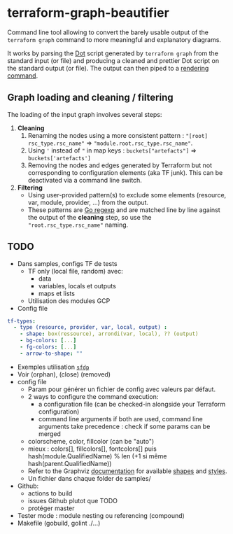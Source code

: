 # terraform-graph-beautifier

Command line tool allowing to convert the barely usable output of the `terraform graph` command to more meaningful and explanatory diagrams.

It works by parsing the [Dot](https://www.graphviz.org/doc/info/lang.html) script generated by `terraform graph` from the standard input (or file) and producing a cleaned and prettier Dot script on the standard output (or file).
The output can then piped to a [rendering command](https://linux.die.net/man/1/dot).

## Graph loading and cleaning / filtering
The loading of the input graph involves several steps:
1. **Cleaning**
   1. Renaming the nodes using a more consistent pattern : `"[root] rsc_type.rsc_name"` => `"module.root.rsc_type.rsc_name"`.
   1. Using `'` instead of `"` in map keys : `buckets["artefacts"]` => `buckets['artefacts']`
   1. Removing the nodes and edges generated by Terraform but not corresponding to configuration elements (aka TF junk). This can be deactivated via a command line switch.
1. **Filtering**
   - Using user-provided pattern(s) to exclude some elements (resource, var, module, provider, ...) from the output.
   - These patterns are [Go regexp](https://golang.org/pkg/regexp/) and are matched line by line against the output of the **cleaning** step, so use the `"root.rsc_type.rsc_name"` naming. 

## TODO
- Dans samples, configs TF de tests
  - TF only (local file, random) avec:
    - data
    - variables, locals et outputs
    - maps et lists
  - Utilisation des modules GCP
- Config file
```yaml
tf-types:
  - type (resource, provider, var, local, output) :
    - shape: box(ressource), arrondi(var, local), ?? (output)
    - bg-colors: [...]
    - fg-colors: [...]
    - arrow-to-shape: ""
```
- Exemples utilisation [`sfdp`](https://linux.die.net/man/1/sfdp)
- Voir (orphan), (close) (removed)
- config file
    - Param pour générer un fichier de config avec valeurs par défaut. 
    - 2 ways to configure the command execution:
        - a configuration file (can be checked-in alongside your Terraform configuration)
        - command line arguments
        if both are used, command line arguments take precedence : check if some params can be merged
    - colorscheme, color, fillcolor (can be "auto")
    - mieux : colors[], fillcolors[], fontcolors[] puis hash(module.QualifiedName) % len (+1 si même hash(parent.QualifiedName))
    - Refer to the Graphviz [documentation](https://www.graphviz.org/doc/info/) for available [shapes](https://www.graphviz.org/doc/info/shapes.html) and [styles](https://www.graphviz.org/doc/info/attrs.html#k:style).
    - Un fichier dans chaque folder de samples/
- Github:
    - actions to build
    - issues Github plutot que TODO
    - protéger master
- Tester mode : module nesting ou referencing (compound)
- Makefile (gobuild, golint ./...)
